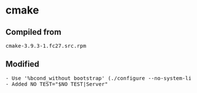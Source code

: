 # cmake

## Compiled from
<pre>cmake-3.9.3-1.fc27.src.rpm</pre>

## Modified
<pre>
- Use '%bcond_without bootstrap' (./configure --no-system-libs)
- Added NO_TEST="$NO_TEST|Server"
</pre>
